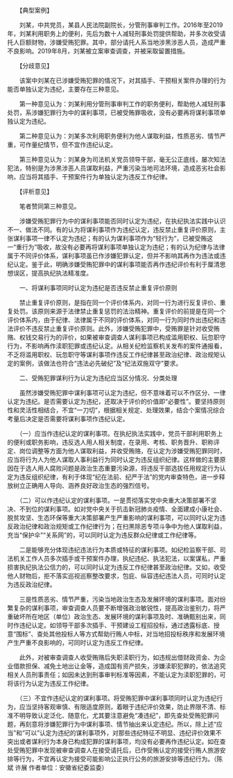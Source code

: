 　　【典型案例】

　　刘某，中共党员，某县人民法院副院长，分管刑事审判工作。2016年至2019年，刘某利用职务上的便利，先后为数十人减轻刑事处罚提供帮助，并多次收受请托人巨额财物，涉嫌受贿犯罪。其中，部分请托人系当地涉黑涉恶人员，造成严重不良影响。2019年8月，刘某被立案审查调查，并被采取留置措施。

　　【分歧意见】

　　该案中刘某在已涉嫌受贿犯罪的情况下，对其插手、干预相关案件办理的行为能否单独认定为违纪，主要存在三种意见。

　　第一种意见认为：刘某利用分管刑事审判工作的职务便利，帮助他人减轻刑事处罚，系涉嫌犯罪行为中的谋利事项，已被受贿罪吸收，没有必要再将谋利事项单独认定为违纪。

　　第二种意见认为：刘某多次利用职务便利为他人谋取利益，性质恶劣、情节严重，可作量纪情节，但不宜作违纪认定。

　　第三种意见认为：刘某身为司法机关党员领导干部，毫无公正底线，屡次知法犯法，特别是为涉黑涉恶人员谋取利益，严重污染当地司法环境，造成恶劣社会影响，应当将其插手、干预案件行为单独认定为违反工作纪律。

　　【评析意见】

　　笔者赞同第三种意见。

　　涉嫌受贿犯罪行为中的谋利事项能否同时认定为违纪，在执纪执法实践中认识不一、做法不同。有的认为将谋利事项作为违纪认定，违反禁止重复评价原则，主张谋利事项一律不认定为违纪；有的认为谋利事项作为“轻行为”，已被受贿这一“重行为”吸收，故没有必要再将谋利事项单独认定为违纪；有的认为纪律与法律属于不同评价体系，谋利事项虽已作涉嫌犯罪认定，但并不影响其再作为违法或违纪认定。鉴于此，明确涉嫌受贿犯罪中的谋利事项能否再作违纪评价有利于厘清思想误区，提高执纪执法精准度。

　　一、将谋利事项同时认定为违纪是否违反禁止重复评价原则

　　禁止重复评价原则，是指在同一个评价体系内，对同一行为进行反复评价、重复处罚。该原则来源于法律禁止重复惩罚的法治精神。重复评价的前提是在同一个评价体系内，由于纪律、法律属于不同的评价体系，对同一行为同时作出违纪和违法评价不违反禁止重复评价原则。此外，涉嫌受贿犯罪中，受贿罪是针对收受贿赂、权钱交易行为的评价，如果被审查调查人谋利事项已构成滥用职权、玩忽职守行为，不影响再作渎职犯罪或违纪认定。从相关纪检监察机关发布的案件通报看，不乏将滥用职权、玩忽职守等谋利事项作违反工作纪律甚至政治纪律、政治规矩认定的案例，该做法也符合“违法必先破纪”及“纪法双施双守”要求。

　　二、受贿犯罪谋利行为认定为违纪应当区分情况、分类处理

　　虽然涉嫌受贿犯罪中谋利事项可认定为违纪，但不意味着可以不作区分、一律认定为违纪。是否需要认定为违纪，还取决于评价的价值即“必要性”。要坚持原则性和灵活性相结合，不宜“一刀切”，根据相关规定、处理效果，结合个案情况综合考量后决定是否需要将谋利事项作违纪认定。

　　（一）应当作违纪认定的谋利事项。在执纪执法实践中，党员干部利用职务上的便利或职务影响，违反选人用人相关制度，在录用、考核、职务晋升、职称评定、岗位调整等方面为他人谋取利益，并收受贿赂，在认定为涉嫌受贿犯罪同时，应当将行为人为他人谋取人事利益行为同时认定为违反组织纪律。这样做的主要原因在于选人用人腐败问题是政治生态重要污染源，将违反干部选拔任用规定行为认定为违反组织纪律，有利于体现“纪在法前、纪严于法”的党内审查特色，进一步释放树立正确用人导向、涵养良好政治生态的强烈信号。

　　（二）可以作违纪认定的谋利事项。一是贯彻落实党中央重大决策部署不坚决、不到位的谋利事项。如对党中央关于抗击新冠肺炎疫情、全面建成小康社会、脱贫攻坚、生态环保等重大决策部署产生严重影响的谋利事项，可以同时认定为违反政治纪律和政治规矩或工作纪律行为；在扫黑除恶专项斗争中为他人谋取利益，充当“保护伞”“关系网”的，可以同时认定为违反群众纪律或工作纪律等。

　　二是能够充分体现违纪违法行为本质或特征的谋利事项。如纪检监察干部、司法机关工作人员多次插手或干预案件办理，执纪违纪、执法犯法，以案谋私，严重损害执纪执法公信力的，可以同时认定为违反工作纪律甚至政治纪律。又如，收受他人财物后，拒不落实巡视巡察整改要求，包庇、纵容违纪违法人员，可同时认定为违反政治纪律。

　　三是性质恶劣、情节严重，污染当地政治生态及发展环境的谋利事项。面对纷繁复杂的谋利事项，审查调查人员要不断增强政治敏锐性，提高政治鉴别力，将严重破坏所在地区（单位）政治生态、发展环境的谋利事项及时、准确甄别出来，同时作违纪认定。如领导干部多次插手、干预建设工程招投标，通过透露标底、授意“围标”、查处其他投标人等方式帮助行贿人中标，对当地招投标秩序和发展环境产生严重不良影响的，可同时认定为违反工作纪律。

　　此外，对被审查调查人收受贿赂后失职渎职行为，如违规出借财政资金、为企业借款担保、减免土地出让金等，造成国有资产损失，涉嫌渎职犯罪的，依法追究相关人员刑事责任；如因未达到刑事审判标准等因素，不能认定为渎职犯罪的，可将该行为认定为违反工作纪律。

　　（三）不宜作违纪认定的谋利事项。将受贿犯罪中谋利事项同时认定为违纪行为，应当坚持客观审慎、有限适度原则，着眼于违纪评价效果，防止界限不清、标准不明导致认定泛化、随意化，尤其要注意避免“凑违纪”，即先查处受贿犯罪问题，再刻意将涉嫌犯罪行为中谋利事项、情节抽出来认定违纪。所以，除上述“应当”和“可以”认定为违纪的谋利事项外，对那些违纪特征不明显、违纪评价效果不突出或者谋利行为本身已构成犯罪的谋利事项，均没有必要再作违纪认定。如在查处受贿犯罪中发现被审查调查人在接受请托后，已作受贿认定的接受行贿人旅游安排等行为，不宜再认定为接受可能影响公正执行公务的旅游安排等违纪行为。（陈斌 许展 作者单位：安徽省纪委监委）